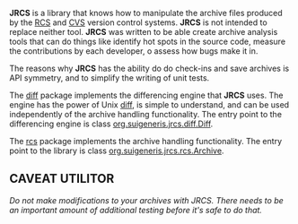 **JRCS** is a library that knows how to manipulate the archive files produced by the [RCS][1] and [CVS][2] version control systems. **JRCS** is not intended to replace neither tool. **JRCS** was written to be able create archive analysis tools that can do things like identify hot spots in the source code, measure the contributions by each developer, o assess how bugs make it in.

[1]: http://en.wikipedia.org/wiki/Revision_Control_System
[2]: http://en.wikipedia.org/wiki/Concurrent_Versions_System

The reasons why **JRCS** has the ability do do check-ins and save archives is API symmetry, and to simplify the writing of unit tests.

The [diff](https://github.com/tarzanek/jrcs/tree/master/src/java/org/suigeneris/jrcs/diff) package implements the differencing engine that **JRCS** uses. The engine has the power of Unix [diff](http://en.wikipedia.org/wiki/Diff_utility), is simple to understand, and can be used independently of the archive handling functionality. The entry point to the differencing engine is class [org.suigeneris.jrcs.diff.Diff](https://github.com/tarzanek/jrcs/blob/master/src/java/org/suigeneris/jrcs/diff/Diff.java).

The [rcs](https://github.com/tarzanek/jrcs/tree/master/src/java/org/suigeneris/jrcs/rcs) package implements the archive handling functionality. The entry point to the library is class [org.suigeneris.jrcs.rcs.Archive](https://github.com/tarzanek/jrcs/blob/master/src/java/org/suigeneris/jrcs/rcs/Archive.java).

## CAVEAT UTILITOR

*Do not make modifications to your archives with JRCS. There needs to be an important amount of additional testing before it's safe to do that.*

